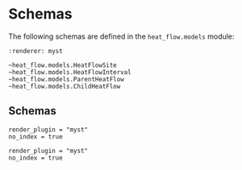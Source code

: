 # Schemas

The following schemas are defined in the `heat_flow.models` module:

```{autodoc2-summary}
:renderer: myst

~heat_flow.models.HeatFlowSite
~heat_flow.models.HeatFlowInterval
~heat_flow.models.ParentHeatFlow
~heat_flow.models.ChildHeatFlow
```

## Schemas 

```{autodoc2-object} heat_flow.models.ParentHeatFlow
render_plugin = "myst"
no_index = true
```

```{autodoc2-object} heat_flow.models.ChildHeatFlow
render_plugin = "myst"
no_index = true
```
